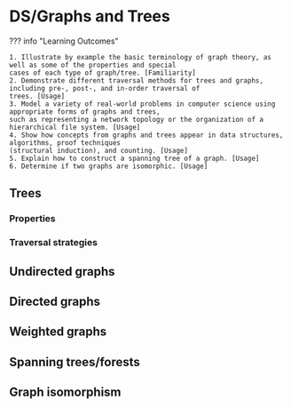 # DS/Graphs and Trees

??? info "Learning Outcomes"

    1. Illustrate by example the basic terminology of graph theory, as well as some of the properties and special
    cases of each type of graph/tree. [Familiarity]
    2. Demonstrate different traversal methods for trees and graphs, including pre-, post-, and in-order traversal of
    trees. [Usage]
    3. Model a variety of real-world problems in computer science using appropriate forms of graphs and trees,
    such as representing a network topology or the organization of a hierarchical file system. [Usage]
    4. Show how concepts from graphs and trees appear in data structures, algorithms, proof techniques
    (structural induction), and counting. [Usage]
    5. Explain how to construct a spanning tree of a graph. [Usage]
    6. Determine if two graphs are isomorphic. [Usage]

## Trees

### Properties

### Traversal strategies

## Undirected graphs

## Directed graphs

## Weighted graphs

## Spanning trees/forests

## Graph isomorphism
